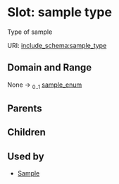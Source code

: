 
# Slot: sample type


Type of sample

URI: [include_schema:sample_type](https://w3id.org/mixs/include_schema/sample_type)


## Domain and Range

None &#8594;  <sub>0..1</sub> [sample_enum](sample_enum.md)

## Parents


## Children


## Used by

 * [Sample](Sample.md)

